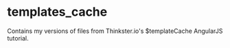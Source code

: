 # templates_cache
Contains my versions of files from Thinkster.io's $templateCache AngularJS tutorial.

